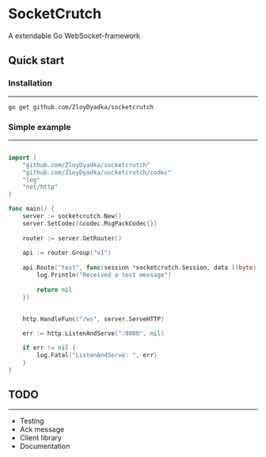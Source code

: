 SocketCrutch
================================
A extendable Go WebSocket-framework 

## Quick start

### Installation
-------------------------
```
go get github.com/ZloyDyadka/socketcrutch
```

### Simple example
-------------------------

```go

import (
	"github.com/ZloyDyadka/socketcrutch"
	"github.com/ZloyDyadka/socketcrutch/codec"
	"log"
	"net/http"
)

func main() {
	server := socketcrutch.New()
	server.SetCodec(&codec.MsgPackCodec{})
	
	router := server.GetRouter()
	
	api := router.Group("v1")
	
	api.Route("test", func(session *socketcrutch.Session, data []byte) error {
	    log.Println("Received a test message")
	    
	    return nil
	})
	
	
	http.HandleFunc("/ws", server.ServeHTTP)

	err := http.ListenAndServe(":8080", nil)

	if err != nil {
		log.Fatal("ListenAndServe: ", err)
	}
}
```

## TODO
-------------------------
* Testing
* Ack message
* Client library
* Documentation